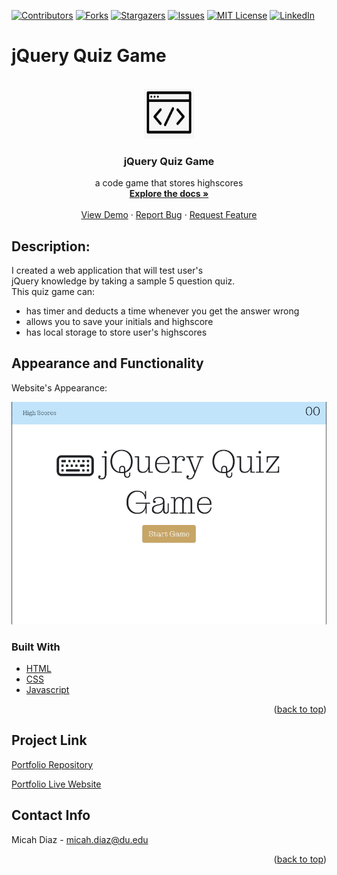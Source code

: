 [![Contributors][contributors-shield]][contributors-url]
[![Forks][forks-shield]][forks-url]
[![Stargazers][stars-shield]][stars-url]
[![Issues][issues-shield]][issues-url]
[![MIT License][license-shield]][license-url]
[![LinkedIn][linkedin-shield]][linkedin-url]

# jQuery Quiz Game
<!-- PROJECT LOGO -->
<br />
<div align="center">
  <a href="https://micsdz.github.io/jquery-quiz-game/">
    <img src="Assets/images/logo.png" alt="Logo" width="80" height="80">
  </a>

<h3 align="center">jQuery Quiz Game</h3>

  <p align="center">
    a code game that stores highscores
    <br />
    <a href="https://github.com/micsdz/jquery-quiz-game"><strong>Explore the docs »</strong></a>
    <br />
    <br />
    <a href="https://micsdz.github.io/jquery-quiz-game/">View Demo</a>
    ·
    <a href="https://github.com/micsdz/jquery-quiz-game/issues">Report Bug</a>
    ·
    <a href="https://github.com/micsdz/jquery-quiz-game/issues">Request Feature</a>
  </p>
</div>

## Description:
I created a web application that will test user's 
<br/>jQuery knowledge by taking a sample 5 question quiz. 
<br/>This quiz game can:
- has timer and deducts a time whenever you get the answer wrong
- allows you to save your initials and highscore
- has local storage to store user's highscores

## Appearance and Functionality

Website's Appearance:

![Appearance](Assets/gif/quiz.gif)

### Built With

* [HTML](https://en.wikipedia.org/wiki/HTML)
* [CSS](https://developer.mozilla.org/en-US/docs/Learn/CSS/First_steps/What_is_CSS)
* [Javascript](https://www.javascript.com)

<p align="right">(<a href="#top">back to top</a>)</p>

## Project Link
[Portfolio Repository](https://github.com/micsdz/jquery-quiz-game)

[Portfolio Live Website](https://micsdz.github.io/jquery-quiz-game/)

## Contact Info
Micah Diaz - micah.diaz@du.edu

<p align="right">(<a href="#top">back to top</a>)</p>

<!-- MARKDOWN LINKS & IMAGES -->
<!-- https://www.markdownguide.org/basic-syntax/#reference-style-links -->
[contributors-shield]: https://img.shields.io/github/contributors/github_username/repo_name.svg?style=for-the-badge
[contributors-url]: https://github.com/github_username/repo_name/graphs/contributors
[forks-shield]: https://img.shields.io/github/forks/github_username/repo_name.svg?style=for-the-badge
[forks-url]: https://github.com/github_username/repo_name/network/members
[stars-shield]: https://img.shields.io/github/stars/theresaqueryforthat/website_accessibility_refactor.svg?style=for-the-badge
[stars-url]: https://github.com/theresaqueryforthat/website_accessibility_refactor/stargazers
[issues-shield]: https://img.shields.io/github/issues/theresaqueryforthat/website_accessibility_refactor.svg?style=for-the-badge
[issues-url]: https://github.com/theresaqueryforthat/website_accessibility_refactor/issues
[license-shield]: https://img.shields.io/github/license/theresaqueryforthat/website_accessibility_refactor.svg?style=for-the-badge
[license-url]: https://github.com/theresaqueryforthat/website_accessibility_refactor/blob/master/LICENSE.txt
[linkedin-shield]: https://img.shields.io/badge/-LinkedIn-black.svg?style=for-the-badge&logo=linkedin&colorB=555
[linkedin-url]: https://www.linkedin.com/in/mdiaz06/
